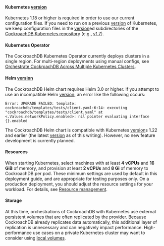 #### Kubernetes [version](cluster-settings.html#setting-version)

Kubernetes 1.18 or higher is required in order to use our current configuration files. If you need to run on a previous [version](cluster-settings.html#setting-version) of Kubernetes, we keep configuration files in the [version](cluster-settings.html#setting-version)ed subdirectories of the [CockroachDB Kubernetes repository](https://github.com/cockroachdb/cockroach/tree/master/cloud/kubernetes) (e.g., [v1.7](https://github.com/cockroachdb/cockroach/tree/master/cloud/kubernetes/v1.7)).

#### Kubernetes Operator

The CockroachDB Kubernetes Operator currently deploys clusters in a single region. For multi-region deployments using manual configs, see [Orchestrate CockroachDB Across Multiple Kubernetes Clusters](orchestrate-cockroachdb-with-kubernetes-multi-cluster.html).

#### Helm [version](cluster-settings.html#setting-version)

The CockroachDB Helm chart requires Helm 3.0 or higher. If you attempt to use an incompatible Helm [version](cluster-settings.html#setting-version), an error like the following occurs:

~~~ shell
Error: UPGRADE FAILED: template: cockroachdb/templates/tests/client.yaml:6:14: executing "cockroachdb/templates/tests/client.yaml" at <.Values.networkPolicy.enabled>: nil pointer evaluating interface {}.enabled
~~~

The CockroachDB Helm chart is compatible with Kubernetes [version](cluster-settings.html#setting-version)s 1.22 and earlier (the latest [version](cluster-settings.html#setting-version) as of this writing). However, no new feature development is currently planned. 

#### Resources

When starting Kubernetes, select machines with at least **4 vCPUs** and **16 GiB** of memory, and provision at least **2 vCPUs** and **8 Gi** of memory to CockroachDB per pod. These minimum settings are used by default in this deployment guide, and are appropriate for testing purposes only. On a production deployment, you should adjust the resource settings for your workload. For details, see [Resource management](configure-cockroachdb-kubernetes.html#memory-and-cpu).

#### Storage

At this time, orchestrations of CockroachDB with Kubernetes use external persistent volumes that are often replicated by the provider. Because CockroachDB already replicates data automatically, this additional layer of replication is unnecessary and can negatively impact performance. High-performance use cases on a private Kubernetes cluster may want to consider using [local volumes](https://kubernetes.io/docs/concepts/storage/volumes/#local).
